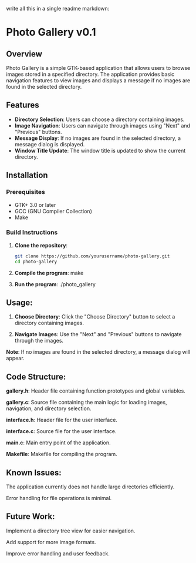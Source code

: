 write all this in a single readme markdown:

# Photo Gallery v0.1

## Overview

Photo Gallery is a simple GTK-based application that allows users to browse images stored in a specified directory. The application provides basic navigation features to view images and displays a message if no images are found in the selected directory.

## Features

- **Directory Selection**: Users can choose a directory containing images.
- **Image Navigation**: Users can navigate through images using "Next" and "Previous" buttons.
- **Message Display**: If no images are found in the selected directory, a message dialog is displayed.
- **Window Title Update**: The window title is updated to show the current directory.

## Installation

### Prerequisites

- GTK+ 3.0 or later
- GCC (GNU Compiler Collection)
- Make

### Build Instructions

1. **Clone the repository**:
   ```sh
   git clone https://github.com/yourusername/photo-gallery.git
   cd photo-gallery

2. **Compile the program**:
make

3. **Run the program**:
./photo_gallery

## Usage:

1. **Choose Directory**: Click the "Choose Directory" button to select a directory containing images.

2. **Navigate Images**: Use the "Next" and "Previous" buttons to navigate through the images.

**Note**: If no images are found in the selected directory, a message dialog will appear.

## Code Structure:

**gallery.h**: Header file containing function prototypes and global variables.

**gallery.c**: Source file containing the main logic for loading images, navigation, and directory selection.

**interface.h**: Header file for the user interface.

**interface.c**: Source file for the user interface.

**main.c**: Main entry point of the application.

**Makefile**: Makefile for compiling the program.

## Known Issues:

The application currently does not handle large directories efficiently.

Error handling for file operations is minimal.

## Future Work:

Implement a directory tree view for easier navigation.

Add support for more image formats.

Improve error handling and user feedback.
